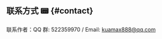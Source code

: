 ## 联系方式 📟 {#contact}

联系作者：QQ 群: 522359970 / Email: kuamax888@qq.com

<bl-img src="../../imgs/blossom/qq.png" width="350px" :shadow="false"/>
